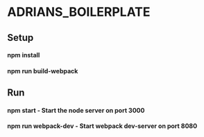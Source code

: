 # ADRIANS_BOILERPLATE

## Setup
#### npm install
#### npm run build-webpack

## Run
#### npm start - Start the node server on port 3000
#### npm run webpack-dev - Start webpack dev-server on port 8080
